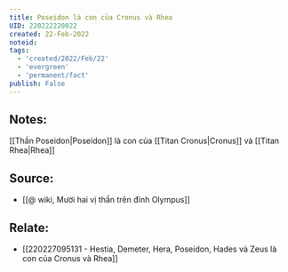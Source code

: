 ```yaml
---
title: Poseidon là con của Cronus và Rhea
UID: 220222220022
created: 22-Feb-2022
noteid:
tags:
  - 'created/2022/Feb/22'
  - 'evergreen'
  - 'permanent/fact'
publish: False
---
```

## Notes:
[[Thần Poseidon|Poseidon]] là con của [[Titan Cronus|Cronus]] và [[Titan Rhea|Rhea]]

## Source:
- [[@ wiki, Mười hai vị thần trên đỉnh Olympus]]

## Relate:
- [[220227095131 - Hestia, Demeter, Hera, Poseidon, Hades và Zeus là con của Cronus và Rhea]]


